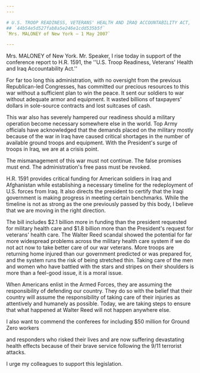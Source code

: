 ```yaml
---
---

# U.S. TROOP READINESS, VETERANS' HEALTH AND IRAQ ACCOUNTABILITY ACT,
## `44b54e5d527fab8a5e246e1cdd535b5f`
`Mrs. MALONEY of New York — 1 May 2007`

---
```



Mrs. MALONEY of New York. Mr. Speaker, I rise today in support of the 
conference report to H.R. 1591, the ''U.S. Troop Readiness, Veterans' 
Health and Iraq Accountability Act.''

For far too long this administration, with no oversight from the 
previous Republican-led Congresses, has committed our precious 
resources to this war without a sufficient plan to win the peace. It 
sent our soldiers to war without adequate armor and equipment. It 
wasted billions of taxpayers' dollars in sole-source contracts and lost 
suitcases of cash.

This war also has severely hampered our readiness should a military 
operation become necessary somewhere else in the world. Top Army 
officials have acknowledged that the demands placed on the military 
mostly because of the war in Iraq have caused critical shortages in the 
number of available ground troops and equipment. With the President's 
surge of troops in Iraq, we are at a crisis point.

The mismanagement of this war must not continue. The false promises 
must end. The administration's free pass must be revoked.

H.R. 1591 provides critical funding for American soldiers in Iraq and 
Afghanistan while establishing a necessary timeline for the 
redeployment of U.S. forces from Iraq. It also directs the president to 
certify that the Iraqi government is making progress in meeting certain 
benchmarks. While the timeline is not as strong as the one previously 
passed by this body, I believe that we are moving in the right 
direction.

The bill includes $2.1 billion more in funding than the president 
requested for military health care and $1.8 billion more than the 
President's request for veterans' health care. The Walter Reed scandal 
showed the potential for far more widespread problems across the 
military health care system if we do not act now to take better care of 
our war veterans. More troops are returning home injured than our 
government predicted or was prepared for, and the system runs the risk 
of being stretched thin. Taking care of the men and women who have 
battled with the stars and stripes on their shoulders is more than a 
feel-good issue, it is a moral issue.

When Americans enlist in the Armed Forces, they are assuming the 
responsibility of defending our country. They do so with the belief 
that their country will assume the responsibility of taking care of 
their injuries as attentively and humanely as possible. Today, we are 
taking steps to ensure that what happened at Walter Reed will not 
happen anywhere else.

I also want to commend the conferees for including $50 million for 
Ground Zero workers


and responders who risked their lives and are now suffering devastating 
health effects because of their brave service following the 9/11 
terrorist attacks.

I urge my colleagues to support this legislation.
